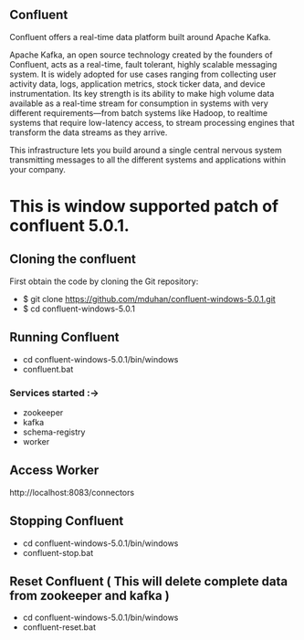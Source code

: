 Confluent
---------

Confluent offers a real-time data platform built around Apache Kafka.

Apache Kafka, an open source technology created by the founders of Confluent,
acts as a real-time, fault tolerant, highly scalable messaging system. It is
widely adopted for use cases ranging from collecting user activity data, logs,
application metrics, stock ticker data, and device instrumentation. Its key
strength is its ability to make high volume data available as a real-time stream
for consumption in systems with very different requirements—from batch systems
like Hadoop, to realtime systems that require low-latency access, to stream
processing engines that transform the data streams as they arrive.

This infrastructure lets you build around a single central nervous system
transmitting messages to all the different systems and applications within your
company.

# This is window supported patch of confluent 5.0.1.

## Cloning the confluent

First obtain the code by cloning the Git repository:

- $ git clone https://github.com/mduhan/confluent-windows-5.0.1.git
- $ cd confluent-windows-5.0.1


## Running Confluent

- cd confluent-windows-5.0.1/bin/windows
- confluent.bat

### Services started :->

- zookeeper
- kafka
- schema-registry
- worker

## Access Worker
  
  http://localhost:8083/connectors

## Stopping Confluent

- cd confluent-windows-5.0.1/bin/windows
- confluent-stop.bat

## Reset Confluent ( This will delete complete data from zookeeper and kafka )

- cd confluent-windows-5.0.1/bin/windows
- confluent-reset.bat

